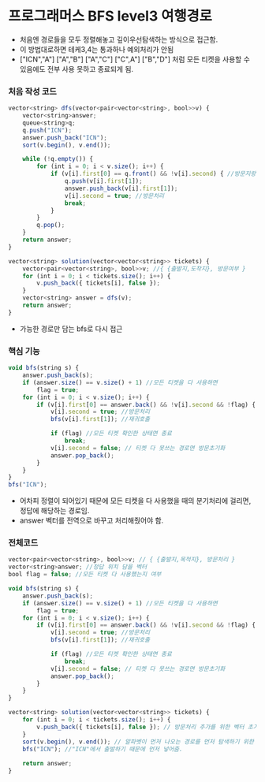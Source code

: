 # 프로그래머스 BFS level3 여행경로
- 처음엔 경로들을 모두 정렬해놓고 깊이우선탐색하는 방식으로 접근함.
- 이 방법대로하면 테케3,4는 통과하나 예외처리가 안됨
- ["ICN","A"] ["A","B"] ["A","C"] ["C",A"] ["B","D"] 처럼 모든 티켓을 사용할 수 있음에도 전부 사용 못하고 종료되게 됨.

### 처음 작성 코드
```jsx
vector<string> dfs(vector<pair<vector<string>, bool>>v) {
	vector<string>answer;
	queue<string>q;
	q.push("ICN");
	answer.push_back("ICN");
	sort(v.begin(), v.end());

	while (!q.empty()) {
		for (int i = 0; i < v.size(); i++) {
			if (v[i].first[0] == q.front() && !v[i].second) { //방문지랑 현재 위치가 같고, 사용 안 한 티켓이면
				q.push(v[i].first[1]);
				answer.push_back(v[i].first[1]);
				v[i].second = true; //방문처리
				break;
			}
		}
		q.pop();
	}
	return answer;
}

vector<string> solution(vector<vector<string>> tickets) {
	vector<pair<vector<string>, bool>>v; //{ {출발지,도착지}, 방문여부 }
	for (int i = 0; i < tickets.size(); i++) {
		v.push_back({ tickets[i], false });
	}
	vector<string> answer = dfs(v);
	return answer;
}
```

- 가능한 경로만 담는 bfs로 다시 접근

### 핵심 기능
```jsx
void bfs(string s) {
	answer.push_back(s);
	if (answer.size() == v.size() + 1) //모든 티켓을 다 사용하면
		flag = true;
	for (int i = 0; i < v.size(); i++) {
		if (v[i].first[0] == answer.back() && !v[i].second && !flag) { //현재 위치랑 티켓이 같고, 목적지를 방문한 적이 없고, 모든 티켓을 확인한게 아니면
			v[i].second = true; //방문처리
			bfs(v[i].first[1]); //재귀호출

			if (flag) //모든 티켓 확인한 상태면 종료
				break;
			v[i].second = false; // 티켓 다 못쓰는 경로면 방문초기화
			answer.pop_back(); 
		}
	}
}
bfs("ICN");
```
- 어차피 정렬이 되어있기 때문에 모든 티켓을 다 사용했을 때의 분기처리에 걸리면, 정답에 해당하는 경로임.
- answer 벡터를 전역으로 바꾸고 처리해줬어야 함.

### 전체코드
```jsx
vector<pair<vector<string>, bool>>v; // { {출발지,목적지}, 방문처리 }
vector<string>answer; //정답 위치 담을 벡터
bool flag = false; //모든 티켓 다 사용했는지 여부

void bfs(string s) {
	answer.push_back(s);
	if (answer.size() == v.size() + 1) //모든 티켓을 다 사용하면
		flag = true;
	for (int i = 0; i < v.size(); i++) {
		if (v[i].first[0] == answer.back() && !v[i].second && !flag) { //현재 위치랑 티켓이 같고, 목적지를 방문한 적이 없고, 모든 티켓을 확인한게 아니면
			v[i].second = true; //방문처리
			bfs(v[i].first[1]); //재귀호출

			if (flag) //모든 티켓 확인한 상태면 종료
				break;
			v[i].second = false; // 티켓 다 못쓰는 경로면 방문초기화
			answer.pop_back(); 
		}
	}
}

vector<string> solution(vector<vector<string>> tickets) {
	for (int i = 0; i < tickets.size(); i++) {
		v.push_back({ tickets[i], false }); // 방문처리 추가를 위한 벡터 초기화
	}
	sort(v.begin(), v.end()); // 알파벳이 먼저 나오는 경로를 먼저 탐색하기 위한 정렬
	bfs("ICN"); //"ICN"에서 출발하기 때문에 먼저 넣어줌.
	
	return answer;
}
```
